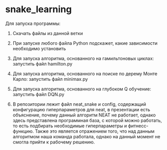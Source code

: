 # snake_learning
 
Для запуска программы:
1. Скачать файлы из данной ветки
2. При запуске любого файла Python подскажет, какие зависимости необходимо установить
3. Для запуска алгоритма, основанного на гамильтоновых циклах: запустить файл hamilton.py
4. Для запуска алгоритма, основанного на поиске по дерему Монте Карло: запустить файл minimax.py
5. Для запуска алгоритма, основанного на глубоком Q обучение: запустить файл DQN.py

6. В репозитории лежит файл neat_snake и config, содержащий конфигурацию гиперпараметров для neat, в презентации есть объяснение, почему данный алгоритм NEAT не работает, однако здесь представлена программная база, с которой можно работать, то есть подбирать необходимые гиперпараметры и фитнесс-функцию. Также это является отражением того, что над данным алгоритмом наша команда работала, однако на данный момент не смогла прийти к рабочему решению.